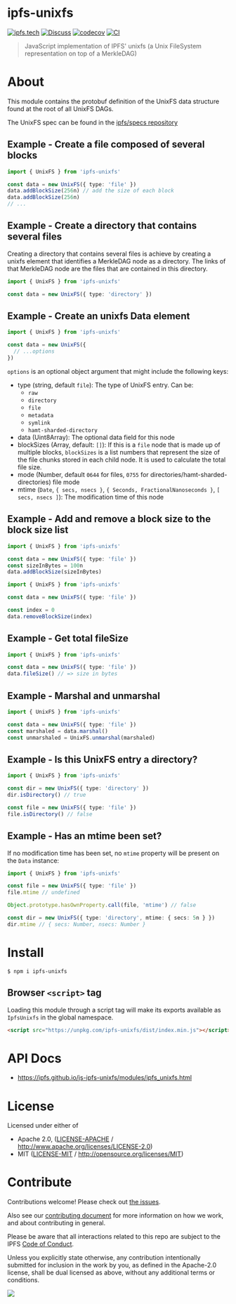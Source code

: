 # ipfs-unixfs

[![ipfs.tech](https://img.shields.io/badge/project-IPFS-blue.svg?style=flat-square)](https://ipfs.tech)
[![Discuss](https://img.shields.io/discourse/https/discuss.ipfs.tech/posts.svg?style=flat-square)](https://discuss.ipfs.tech)
[![codecov](https://img.shields.io/codecov/c/github/ipfs/js-ipfs-unixfs.svg?style=flat-square)](https://codecov.io/gh/ipfs/js-ipfs-unixfs)
[![CI](https://img.shields.io/github/actions/workflow/status/ipfs/js-ipfs-unixfs/js-test-and-release.yml?branch=main\&style=flat-square)](https://github.com/ipfs/js-ipfs-unixfs/actions/workflows/js-test-and-release.yml?query=branch%3Amain)

> JavaScript implementation of IPFS' unixfs (a Unix FileSystem representation on top of a MerkleDAG)

# About

<!--

!IMPORTANT!

Everything in this README between "# About" and "# Install" is automatically
generated and will be overwritten the next time the doc generator is run.

To make changes to this section, please update the @packageDocumentation section
of src/index.js or src/index.ts

To experiment with formatting, please run "npm run docs" from the root of this
repo and examine the changes made.

-->

This module contains the protobuf definition of the UnixFS data structure found at the root of all UnixFS DAGs.

The UnixFS spec can be found in the [ipfs/specs repository](http://github.com/ipfs/specs)

## Example - Create a file composed of several blocks

```TypeScript
import { UnixFS } from 'ipfs-unixfs'

const data = new UnixFS({ type: 'file' })
data.addBlockSize(256n) // add the size of each block
data.addBlockSize(256n)
// ...
```

## Example - Create a directory that contains several files

Creating a directory that contains several files is achieve by creating a unixfs element that identifies a MerkleDAG node as a directory. The links of that MerkleDAG node are the files that are contained in this directory.

```TypeScript
import { UnixFS } from 'ipfs-unixfs'

const data = new UnixFS({ type: 'directory' })
```

## Example - Create an unixfs Data element

```TypeScript
import { UnixFS } from 'ipfs-unixfs'

const data = new UnixFS({
  // ...options
})
```

`options` is an optional object argument that might include the following keys:

- type (string, default `file`): The type of UnixFS entry.  Can be:
  - `raw`
  - `directory`
  - `file`
  - `metadata`
  - `symlink`
  - `hamt-sharded-directory`
- data (Uint8Array): The optional data field for this node
- blockSizes (Array, default: `[]`): If this is a `file` node that is made up of multiple blocks, `blockSizes` is a list numbers that represent the size of the file chunks stored in each child node. It is used to calculate the total file size.
- mode (Number, default `0644` for files, `0755` for directories/hamt-sharded-directories) file mode
- mtime (`Date`, `{ secs, nsecs }`, `{ Seconds, FractionalNanoseconds }`, `[ secs, nsecs ]`): The modification time of this node

## Example - Add and remove a block size to the block size list

```TypeScript
import { UnixFS } from 'ipfs-unixfs'

const data = new UnixFS({ type: 'file' })
const sizeInBytes = 100n
data.addBlockSize(sizeInBytes)
```

```TypeScript
import { UnixFS } from 'ipfs-unixfs'

const data = new UnixFS({ type: 'file' })

const index = 0
data.removeBlockSize(index)
```

## Example - Get total fileSize

```TypeScript
import { UnixFS } from 'ipfs-unixfs'

const data = new UnixFS({ type: 'file' })
data.fileSize() // => size in bytes
```

## Example - Marshal and unmarshal

```TypeScript
import { UnixFS } from 'ipfs-unixfs'

const data = new UnixFS({ type: 'file' })
const marshaled = data.marshal()
const unmarshaled = UnixFS.unmarshal(marshaled)
```

## Example - Is this UnixFS entry a directory?

```TypeScript
import { UnixFS } from 'ipfs-unixfs'

const dir = new UnixFS({ type: 'directory' })
dir.isDirectory() // true

const file = new UnixFS({ type: 'file' })
file.isDirectory() // false
```

## Example - Has an mtime been set?

If no modification time has been set, no `mtime` property will be present on the `Data` instance:

```TypeScript
import { UnixFS } from 'ipfs-unixfs'

const file = new UnixFS({ type: 'file' })
file.mtime // undefined

Object.prototype.hasOwnProperty.call(file, 'mtime') // false

const dir = new UnixFS({ type: 'directory', mtime: { secs: 5n } })
dir.mtime // { secs: Number, nsecs: Number }
```

# Install

```console
$ npm i ipfs-unixfs
```

## Browser `<script>` tag

Loading this module through a script tag will make its exports available as `IpfsUnixfs` in the global namespace.

```html
<script src="https://unpkg.com/ipfs-unixfs/dist/index.min.js"></script>
```

# API Docs

- <https://ipfs.github.io/js-ipfs-unixfs/modules/ipfs_unixfs.html>

# License

Licensed under either of

- Apache 2.0, ([LICENSE-APACHE](https://github.com/ipfs/js-ipfs-unixfs/blob/main/packages/ipfs-unixfs/LICENSE-APACHE) / <http://www.apache.org/licenses/LICENSE-2.0>)
- MIT ([LICENSE-MIT](https://github.com/ipfs/js-ipfs-unixfs/blob/main/packages/ipfs-unixfs/LICENSE-MIT) / <http://opensource.org/licenses/MIT>)

# Contribute

Contributions welcome! Please check out [the issues](https://github.com/ipfs/js-ipfs-unixfs/issues).

Also see our [contributing document](https://github.com/ipfs/community/blob/master/CONTRIBUTING_JS.md) for more information on how we work, and about contributing in general.

Please be aware that all interactions related to this repo are subject to the IPFS [Code of Conduct](https://github.com/ipfs/community/blob/master/code-of-conduct.md).

Unless you explicitly state otherwise, any contribution intentionally submitted for inclusion in the work by you, as defined in the Apache-2.0 license, shall be dual licensed as above, without any additional terms or conditions.

[![](https://cdn.rawgit.com/jbenet/contribute-ipfs-gif/master/img/contribute.gif)](https://github.com/ipfs/community/blob/master/CONTRIBUTING.md)
